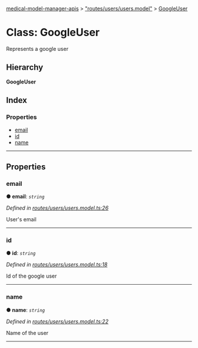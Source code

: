 [medical-model-manager-apis](../README.md) > ["routes/users/users.model"](../modules/_routes_users_users_model_.md) > [GoogleUser](../classes/_routes_users_users_model_.googleuser.md)

# Class: GoogleUser

Represents a google user

## Hierarchy

**GoogleUser**

## Index

### Properties

* [email](_routes_users_users_model_.googleuser.md#email)
* [id](_routes_users_users_model_.googleuser.md#id)
* [name](_routes_users_users_model_.googleuser.md#name)

---

## Properties

<a id="email"></a>

###  email

**● email**: *`string`*

*Defined in [routes/users/users.model.ts:26](https://github.com/drryanjames/medical-model-management-apis/blob/f5b2e31/src/routes/users/users.model.ts#L26)*

User's email

___
<a id="id"></a>

###  id

**● id**: *`string`*

*Defined in [routes/users/users.model.ts:18](https://github.com/drryanjames/medical-model-management-apis/blob/f5b2e31/src/routes/users/users.model.ts#L18)*

Id of the google user

___
<a id="name"></a>

###  name

**● name**: *`string`*

*Defined in [routes/users/users.model.ts:22](https://github.com/drryanjames/medical-model-management-apis/blob/f5b2e31/src/routes/users/users.model.ts#L22)*

Name of the user

___

